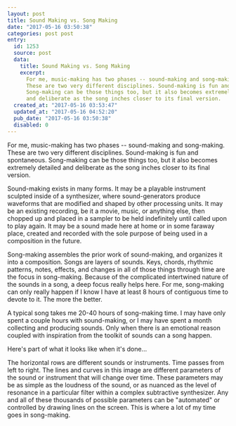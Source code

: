 ```yaml
---
layout: post
title: Sound Making vs. Song Making
date: "2017-05-16 03:50:38"
categories: post post
entry:
  id: 1253
  source: post
  data:
    title: Sound Making vs. Song Making
    excerpt:
      For me, music-making has two phases -- sound-making and song-making.
      These are two very different disciplines. Sound-making is fun and spontaneous.
      Song-making can be those things too, but it also becomes extremely detailed
      and deliberate as the song inches closer to its final version.
  created_at: "2017-05-16 03:53:47"
  updated_at: "2017-05-16 04:52:20"
  pub_date: "2017-05-16 03:50:38"
  disabled: 0
---
```


For me, music-making has two phases -- sound-making and song-making. These are two very different disciplines. Sound-making is fun and spontaneous. Song-making can be those things too, but it also becomes extremely detailed and deliberate as the song inches closer to its final version.

Sound-making exists in many forms. It may be a playable instrument sculpted inside of a synthesizer, where sound-generators produce waveforms that are modified and shaped by other processing units. It may be an existing recording, be it a movie, music, or anything else, then chopped up and placed in a sampler to be held indefinitely until called upon to play again. It may be a sound made here at home or in some faraway place, created and recorded with the sole purpose of being used in a composition in the future.

Song-making assembles the prior work of sound-making, and organizes it into a composition. Songs are layers of sounds. Keys, chords, rhythmic patterns, notes, effects, and changes in all of those things through time are the focus in song-making. Because of the complicated intertwined nature of the sounds in a song, a deep focus really helps here. For me, song-making can only really happen if I know I have at least 8 hours of contiguous time to devote to it. The more the better.

A typical song takes me 20-40 hours of song-making time. I may have only spent a couple hours with sound-making, or I may have spent a month collecting and producing sounds. Only when there is an emotional reason coupled with inspiration from the toolkit of sounds can a song happen.

Here's part of what it looks like when it's done...

The horizontal rows are different sounds or instruments. Time passes from left to right. The lines and curves in this image are different parameters of the sound or instrument that will change over time. These parameters may be as simple as the loudness of the sound, or as nuanced as the level of resonance in a particular filter within a complex subtractive synthesizer. Any and all of these thousands of possible parameters can be "automated" or controlled by drawing lines on the screen. This is where a lot of my time goes in song-making.

